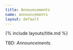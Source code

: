 ```yaml
---
title: Announcements
name: announcements
layout: default
---
```

{% include layouts/title.md %}

TBD: _Announcements_.
